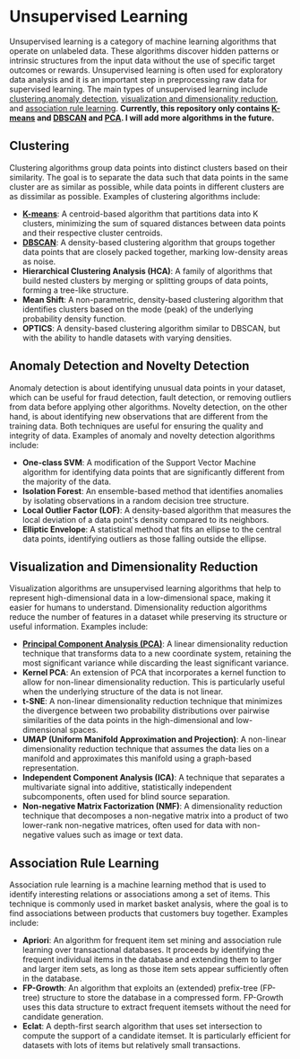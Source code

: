 # Unsupervised Learning

Unsupervised learning is a category of machine learning algorithms that operate on unlabeled data. These algorithms discover hidden patterns or intrinsic structures from the input data without the use of specific target outcomes or rewards. Unsupervised learning is often used for exploratory data analysis and it is an important step in preprocessing raw data for supervised learning. The main types of unsupervised learning include [clustering](#clustering),[anomaly detection](#anomaly-detection-and-novelty-detection), [visualization and dimensionality reduction](#visualization-and-dimensionality-reduction), and [association rule learning](#association-rule-learning). **Currently, this repository only contains [K-means](./Kmeans.ipynb) and [DBSCAN](./DBSCAN.ipynb) and [PCA](./PCA.ipynb). I will add more algorithms in the future.**

## Clustering

Clustering algorithms group data points into distinct clusters based on their similarity. The goal is to separate the data such that data points in the same cluster are as similar as possible, while data points in different clusters are as dissimilar as possible. Examples of clustering algorithms include:
- [**K-means**](./Kmeans.ipynb): A centroid-based algorithm that partitions data into K clusters, minimizing the sum of squared distances between data points and their respective cluster centroids.
- [**DBSCAN**](./DBSCN.ipynb): A density-based clustering algorithm that groups together data points that are closely packed together, marking low-density areas as noise.
- **Hierarchical Clustering Analysis (HCA)**: A family of algorithms that build nested clusters by merging or splitting groups of data points, forming a tree-like structure.
- **Mean Shift**: A non-parametric, density-based clustering algorithm that identifies clusters based on the mode (peak) of the underlying probability density function.
- **OPTICS**: A density-based clustering algorithm similar to DBSCAN, but with the ability to handle datasets with varying densities.

## Anomaly Detection and Novelty Detection
Anomaly detection is about identifying unusual data points in your dataset, which can be useful for fraud detection, fault detection, or removing outliers from data before applying other algorithms. Novelty detection, on the other hand, is about identifying new observations that are different from the training data. Both techniques are useful for ensuring the quality and integrity of data. Examples of anomaly and novelty detection algorithms include:
- **One-class SVM**: A modification of the Support Vector Machine algorithm for identifying data points that are significantly different from the majority of the data.
- **Isolation Forest**: An ensemble-based method that identifies anomalies by isolating observations in a random decision tree structure.
- **Local Outlier Factor (LOF)**: A density-based algorithm that measures the local deviation of a data point's density compared to its neighbors.
- **Elliptic Envelope**: A statistical method that fits an ellipse to the central data points, identifying outliers as those falling outside the ellipse.

## Visualization and Dimensionality Reduction
Visualization algorithms are unsupervised learning algorithms that help to represent high-dimensional data in a low-dimensional space, making it easier for humans to understand. Dimensionality reduction algorithms reduce the number of features in a dataset while preserving its structure or useful information. Examples include:
- [**Principal Component Analysis (PCA)**](./PCA.ipynb): A linear dimensionality reduction technique that transforms data to a new coordinate system, retaining the most significant variance while discarding the least significant variance.
- **Kernel PCA**: An extension of PCA that incorporates a kernel function to allow for non-linear dimensionality reduction. This is particularly useful when the underlying structure of the data is not linear.
- **t-SNE**: A non-linear dimensionality reduction technique that minimizes the divergence between two probability distributions over pairwise similarities of the data points in the high-dimensional and low-dimensional spaces.
- **UMAP (Uniform Manifold Approximation and Projection)**: A non-linear dimensionality reduction technique that assumes the data lies on a manifold and approximates this manifold using a graph-based representation.
- **Independent Component Analysis (ICA)**: A technique that separates a multivariate signal into additive, statistically independent subcomponents, often used for blind source separation.
- **Non-negative Matrix Factorization (NMF)**: A dimensionality reduction technique that decomposes a non-negative matrix into a product of two lower-rank non-negative matrices, often used for data with non-negative values such as image or text data.


## Association Rule Learning
Association rule learning is a machine learning method that is used to identify interesting relations or associations among a set of items. This technique is commonly used in market basket analysis, where the goal is to find associations between products that customers buy together. Examples include:
- **Apriori**: An algorithm for frequent item set mining and association rule learning over transactional databases. It proceeds by identifying the frequent individual items in the database and extending them to larger and larger item sets, as long as those item sets appear sufficiently often in the database.
- **FP-Growth**: An algorithm that exploits an (extended) prefix-tree (FP-tree) structure to store the database in a compressed form. FP-Growth uses this data structure to extract frequent itemsets without the need for candidate generation.
- **Eclat**: A depth-first search algorithm that uses set intersection to compute the support of a candidate itemset. It is particularly efficient for datasets with lots of items but relatively small transactions.
